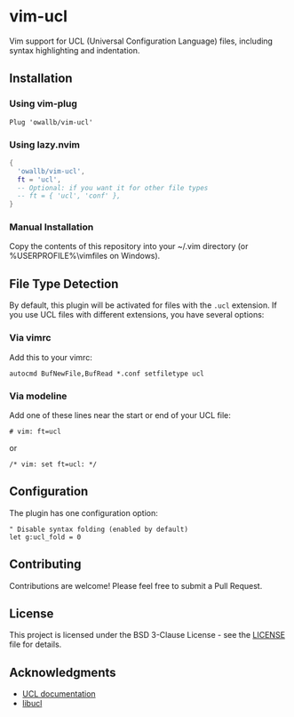 # vim-ucl

Vim support for UCL (Universal Configuration Language) files, including syntax highlighting and indentation.

## Installation

### Using vim-plug

```vim
Plug 'owallb/vim-ucl'
```

### Using lazy.nvim

```lua
{
  'owallb/vim-ucl',
  ft = 'ucl',
  -- Optional: if you want it for other file types
  -- ft = { 'ucl', 'conf' },
}
```

### Manual Installation

Copy the contents of this repository into your ~/.vim directory (or %USERPROFILE%\vimfiles on Windows).

## File Type Detection

By default, this plugin will be activated for files with the `.ucl` extension. If you use UCL files with different extensions, you have several options:

### Via vimrc

Add this to your vimrc:
```vim
autocmd BufNewFile,BufRead *.conf setfiletype ucl
```

### Via modeline

Add one of these lines near the start or end of your UCL file:
```
# vim: ft=ucl
```
or
```
/* vim: set ft=ucl: */
```

## Configuration

The plugin has one configuration option:

```vim
" Disable syntax folding (enabled by default)
let g:ucl_fold = 0
```

## Contributing

Contributions are welcome! Please feel free to submit a Pull Request.

## License

This project is licensed under the BSD 3-Clause License - see the [LICENSE](LICENSE) file for details.

## Acknowledgments

- [UCL documentation](https://rspamd.com/doc/configuration/ucl.html)
- [libucl](https://github.com/vstakhov/libucl)

